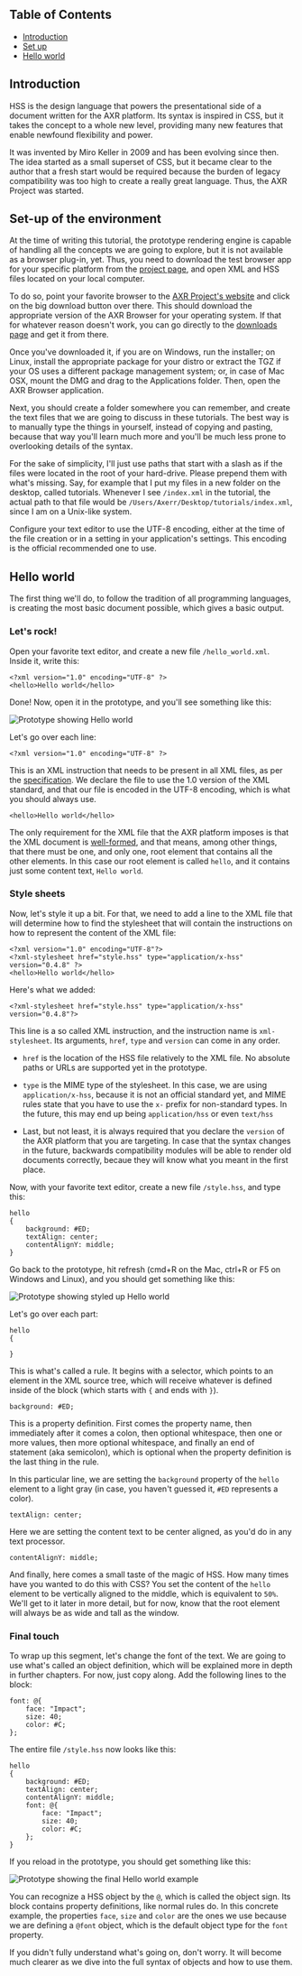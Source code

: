 Table of Contents
-----------------
- [Introduction](#introduction)
- [Set up](#setup)
- [Hello world](#hello-world)

<a name="introduction"></a>Introduction
---------------------------------------
HSS is the design language that powers the presentational side of a document
written for the AXR platform. Its syntax is inspired in CSS, but it takes the
concept to a whole new level, providing many new features that enable newfound
flexibility and power.

It was invented by Miro Keller in 2009 and has been evolving since then. The
idea started as a small superset of CSS, but it became clear to the author that
a fresh start would be required because the burden of legacy compatibility was
too high to create a really great language. Thus, the AXR Project was started.

<a name="setup"></a>Set-up of the environment
---------------------------------------------
At the time of writing this tutorial, the prototype rendering engine is capable
of handling all the concepts we are going to explore, but it is not available as
a browser plug-in, yet. Thus, you need to download the test browser app for your
specific platform from the [project page](http://axrproject.org/), and open XML
and HSS files located on your local computer.

To do so, point your favorite browser to the [AXR Project's website](http://axrproject.org/)
and click on the big download button over there. This should download the
appropriate version of the AXR Browser for your operating system. If that
for whatever reason doesn't work, you can go directly to the
[downloads page](http://axrproject.org/downloads/) and get it from there.

Once you've downloaded it, if you are on Windows, run the installer; on Linux,
install the appropriate package for your distro or extract the TGZ if your OS uses
a different package management system; or, in case of Mac OSX, mount the DMG and drag
to the Applications folder. Then, open the AXR Browser application.

Next, you should create a folder somewhere you can remember, and create the text
files that we are going to discuss in these tutorials. The best way is to
manually type the things in yourself, instead of copying and pasting, because
that way you'll learn much more and you'll be much less prone to overlooking
details of the syntax.

For the sake of simplicity, I'll just use paths that start with a slash as if
the files were located in the root of your hard-drive. Please prepend them with
what's missing. Say, for example that I put my files in a new folder on the
desktop, called tutorials. Whenever I see `/index.xml` in the tutorial, the
actual path to that file would be `/Users/Axerr/Desktop/tutorials/index.xml`,
since I am on a Unix-like system.

Configure your text editor to use the UTF-8 encoding, either at the time of the
file creation or in a setting in your application's settings. This encoding is
the official recommended one to use.

<a name="hello-world"></a>Hello world
-------------------------------------
The first thing we'll do, to follow the tradition of all programming languages,
is creating the most basic document possible, which gives a basic output.

### Let's rock!
Open your favorite text editor, and create a new file `/hello_world.xml`. Inside
it, write this:

	<?xml version="1.0" encoding="UTF-8" ?>
	<hello>Hello world</hello>

Done! Now, open it in the prototype, and you'll see something like this:

![Prototype showing Hello world](img/1001.jpg?raw=1)

Let's go over each line:

	<?xml version="1.0" encoding="UTF-8" ?>

This is an XML instruction that needs to be present in all XML files, as per the
[specification](http://spec.axrproject.org/). We declare the file to use the 1.0
version of the XML standard, and that our file is encoded in the UTF-8 encoding,
which is what you should always use.

	<hello>Hello world</hello>

The only requirement for the XML file that the AXR platform imposes is that the
XML document is
[well-formed](http://en.wikipedia.org/wiki/XML#Well-formedness_and_error-handling),
and that means, among other things, that there must be one, and only one, root
element that contains all the other elements. In this case our root element is
called `hello`, and it contains just some content text, `Hello world`.

### Style sheets
Now, let's style it up a bit. For that, we need to add a line to the XML file
that will determine how to find the stylesheet that will contain the
instructions on how to represent the content of the XML file:

	<?xml version="1.0" encoding="UTF-8"?>
	<?xml-stylesheet href="style.hss" type="application/x-hss" version="0.4.8" ?>
	<hello>Hello world</hello>

Here's what we added:

	<?xml-stylesheet href="style.hss" type="application/x-hss" version="0.4.8"?>

This line is a so called XML instruction, and the instruction name is
`xml-stylesheet`. Its arguments, `href`, `type` and `version` can come in any
order.

- `href` is the location of the HSS file relatively to the XML file. No absolute
  paths or URLs are supported yet in the prototype.

- `type` is the MIME type of the stylesheet. In this case, we are using
  `application/x-hss`, because it is not an official standard yet, and MIME
  rules state that you have to use the `x-` prefix for non-standard types. In
  the future, this may end up being `application/hss` or even `text/hss`

- Last, but not least, it is always required that you declare the `version` of
the AXR platform that you are targeting. In case that the syntax changes in the
future, backwards compatibility modules will be able to render old documents
correctly, becaue they will know what you meant in the first place.

Now, with your favorite text editor, create a new file `/style.hss`, and type
this:

	hello
	{
		background: #ED;
		textAlign: center;
		contentAlignY: middle;
	}

Go back to the prototype, hit refresh (cmd+R on the Mac, ctrl+R or F5 on Windows
and Linux), and you should get something like this:

![Prototype showing styled up Hello world](img/1002.jpg?raw=1)

Let's go over each part:

	hello
	{

	}

This is what's called a rule. It begins with a selector, which points to an
element in the XML source tree, which will receive whatever is defined inside of
the block (which starts with `{` and ends with `}`).

	background: #ED;

This is a property definition. First comes the property name, then immediately
after it comes a colon, then optional whitespace, then one or more values, then
more optional whitespace, and finally an end of statement (aka semicolon), which
is optional when the property definition is the last thing in the rule.

In this particular line, we are setting the `background` property of the
`hello` element to a light gray (in case, you haven't guessed it, `#ED`
represents a color).

	textAlign: center;

Here we are setting the content text to be center aligned, as you'd do in any
text processor.

	contentAlignY: middle;

And finally, here comes a small taste of the magic of HSS. How many times have
you wanted to do this with CSS? You set the content of the `hello` element to
be vertically aligned to the middle, which is equivalent to `50%`. We'll get to
it later in more detail, but for now, know that the root element will always be
as wide and tall as the window.

### Final touch
To wrap up this segment, let's change the font of the text. We are going to use
what's called an object definition, which will be explained more in depth in
further chapters. For now, just copy along. Add the following lines to the
block:

	font: @{
		face: "Impact";
		size: 40;
		color: #C;
	};

The entire file `/style.hss` now looks like this:

	hello
	{
		background: #ED;
		textAlign: center;
		contentAlignY: middle;
		font: @{
			face: "Impact";
			size: 40;
			color: #C;
		};
	}

If you reload in the prototype, you should get something like this:

![Prototype showing the final Hello world example](img/1003.jpg?raw=1)

You can recognize a HSS object by the `@`, which is called the object sign. Its
block contains property definitions, like normal rules do. In this concrete
example, the properties `face`, `size` and `color` are the ones we use because
we are defining a `@font` object, which is the default object type for the
`font` property.

If you didn't fully understand what's going on, don't worry. It will become much
clearer as we dive into the full syntax of objects and how to use them.
